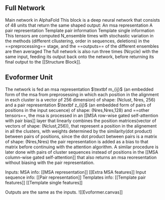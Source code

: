 ## Full Network
Main network in AlphaFold
This block is a deep neural network that consists of 48 units that return the same shaped output: 
	An msa representation
	A pair representation
	Template pair information
	Template single information
This tensors are computed N_ensemble times with stochastic variation in the methods (different cllustering, order in sequences, deletions) in the ==preprocessing== stage, and the ==outputs== of the different ensembles are then averaged
The full network is also run three times (Ncycle) with the same input, feeding its output back onto the network, before returning its final output to the [[Structure Block]].

## Evoformer Unit

The network is fed an msa representation $\textbf m_{ij}$ (an embedded form of the msa from preprosessing in which each position in the alignment in esch cluster is a vector pf 256 dimension) of shape: (Nclust, Nres, 256) and a pair representation $\textbf z_{ij}$ (an embedded form of pairs of positions in the input secuence) of shape: (Nres,Nres,128) and ==other tensors==, the msa is processed in an [[MSA row-wise gated self-attention with pair bias]] layer that linearly combines the position matrices(vector of vectors of shape: (Nclust,256)), that represent a position in the alignement in all the clusters, with weights determined by the similarity(dot product) between pairs of positions, since the dot product between pairs is a matrix of shape: (Nres,Nres) the pair representation is added as a bias to that matrix before continuing with the attention algorithm.
A similar procedure is later done with pairs of cluster sequences instead of positions in the [[MSA column-wise gated self-attention]] that also returns an msa reoresentation without biasing with the pair representation.

Inputs:
	MSA info:
		[[MSA representation]]
		[[Extra MSA features]]
	Input sequence info:
		[[Pair representation]]
	Templates info:
		[[Template pair features]]
		[[Template single features]]

Outputs are the same as the inputs.
![[Evoformer.canvas]]